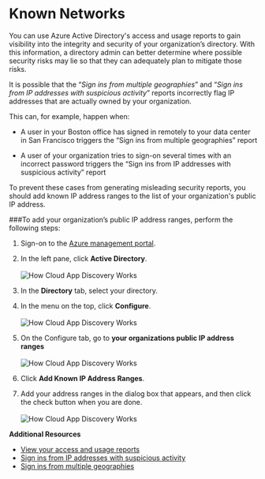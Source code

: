 <properties 
	pageTitle="Known Networks | Microsoft Azure" 
	description="By configuring known networks, you can avoid having IP addresses that are owned by your organization included in the Sign ins from multiple geographies and Sign ins from IP addresses with suspicious activity reports." 
	services="active-directory" 
	documentationCenter="" 
	authors="markusvi" 
	manager="femila"  
	editor=""/>

<tags 
	ms.service="active-directory" 
	ms.workload="identity" 
	ms.tgt_pltfrm="na" 
	ms.devlang="na" 
	ms.topic="article" 
	ms.date="10/10/2016" 
	ms.author="markvi"/>

# Known Networks


You can use Azure Active Directory's access and usage reports to gain visibility into the integrity and security of your organization’s directory. With this information, a directory admin can better determine where possible security risks may lie so that they can adequately plan to mitigate those risks.

It is possible that the “*Sign ins from multiple geographies*” and “*Sign ins from IP addresses with suspicious activity*” reports incorrectly flag IP addresses that are actually owned by your organization. 

This can, for example, happen when: 

- A user in your Boston office has signed in remotely to your data center in San Francisco triggers the “Sign ins from multiple geographies” report 

- A user of your organization tries to sign-on several times with an incorrect password triggers the “Sign ins from IP addresses with suspicious activity” report 

To prevent these cases from generating misleading security reports, you should add known IP address ranges to the list of your organization's public IP address.    


###To add your organization’s public IP address ranges, perform the following steps: 

1.	Sign-on to the [Azure management portal](https://manage.windowsazure.com).

2.	In the left pane, click **Active Directory**. <br><br>![How Cloud App Discovery Works](./media/active-directory-known-networks/known-netwoks-01.png)

3.	In the **Directory** tab, select your directory.

4.	In the menu on the top, click **Configure**. <br><br>![How Cloud App Discovery Works](./media/active-directory-known-networks/known-netwoks-02.png)

5.	On the Configure tab, go to **your organizations public IP address ranges** <br><br>![How Cloud App Discovery Works](./media/active-directory-known-networks/known-netwoks-03.png)

6.	Click **Add Known IP Address Ranges**.

7.	Add your address ranges in the dialog box that appears, and then click the check button  when you are done. <br><br>![How Cloud App Discovery Works](./media/active-directory-known-networks/known-netwoks-04.png)


**Additional Resources**


* [View your access and usage reports](active-directory-view-access-usage-reports.md)
* [Sign ins from IP addresses with suspicious activity](active-directory-reporting-sign-ins-from-ip-addresses-with-suspicious-activity.md)
* [Sign ins from multiple geographies](active-directory-reporting-sign-ins-from-multiple-geographies.md)


